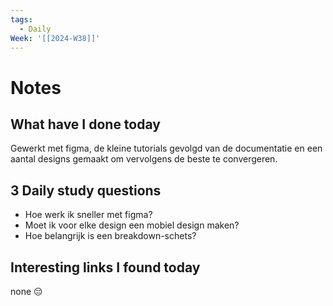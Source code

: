 ```yaml
---
tags:
  - Daily
Week: '[[2024-W38]]'
---
```

# Notes
## What have I done today
Gewerkt met figma, de kleine tutorials gevolgd van de documentatie en een aantal designs gemaakt om vervolgens de beste te convergeren.
## 3 Daily study questions
- Hoe werk ik sneller met figma?
- Moet ik voor elke design een mobiel design maken?
- Hoe belangrijk is een breakdown-schets?
## Interesting links I found today
none 😔